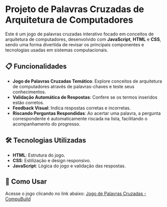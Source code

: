 # Projeto de Palavras Cruzadas de Arquitetura de Computadores

Este é um jogo de palavras cruzadas interativo focado em conceitos de arquitetura de computadores, desenvolvido com **JavaScript**, **HTML** e **CSS**, sendo uma forma divertida de revisar os principais componentes e tecnologias usadas em sistemas computacionais.

## 📋 Funcionalidades

- **Jogo de Palavras Cruzadas Temático**: Explore conceitos de arquitetura de computadores através de palavras-chaves e teste seus conhecimentos.
- **Validação Automática de Respostas**: Confere se os termos inseridos estão corretos.
- **Feedback Visual**: Indica respostas corretas e incorretas.
- **Riscando Perguntas Respondidas**: Ao acertar uma palavra, a pergunta correspondente é automaticamente riscada na lista, facilitando o acompanhamento do progresso.


## 🛠️ Tecnologias Utilizadas

- **HTML**: Estrutura do jogo.
- **CSS**: Estilização e design responsivo.
- **JavaScript**: Lógica do jogo e validação das respostas.

## 🚀 Como Usar

Acesse o jogo clicando no link abaixo:
[Jogo de Palavras Cruzadas - CompuBuild](https://silveriolaridev.github.io/cruzadinha/)


